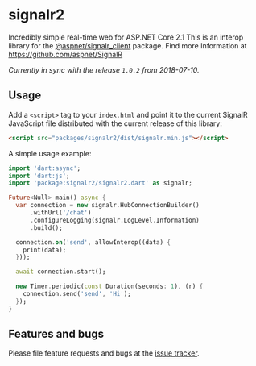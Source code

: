 # signalr2

Incredibly simple real-time web for ASP.NET Core 2.1
This is an interop library for the [@aspnet/signalr_client][signalr_npm] package.
Find more Information at https://github.com/aspnet/SignalR

*Currently in sync with the release `1.0.2` from 2018-07-10.*

## Usage

Add a `<script>` tag to your `index.html` and point it to the current SignalR JavaScript file distributed with the current release of this library:

```html
<script src="packages/signalr2/dist/signalr.min.js"></script>
```

A simple usage example:

```dart
import 'dart:async';
import 'dart:js';
import 'package:signalr2/signalr2.dart' as signalr;

Future<Null> main() async {
  var connection = new signalr.HubConnectionBuilder()
      .withUrl('/chat')
      .configureLogging(signalr.LogLevel.Information)
      .build();

  connection.on('send', allowInterop((data) {
    print(data);
  }));

  await connection.start();

  new Timer.periodic(const Duration(seconds: 1), (r) {
    connection.send('send', 'Hi');
  });
}

```

## Features and bugs

Please file feature requests and bugs at the [issue tracker][tracker].

[tracker]: https://github.com/rinukkusu/signalr2-dart
[signalr_npm]: https://www.npmjs.com/package/@aspnet/signalr-client